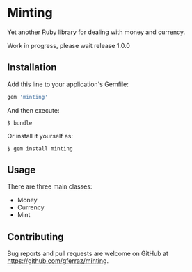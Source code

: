 # Minting

Yet another Ruby library for dealing with money and currency.

Work in progress, please wait release 1.0.0

## Installation

Add this line to your application's Gemfile:

```ruby
gem 'minting'
```

And then execute:

    $ bundle

Or install it yourself as:

    $ gem install minting

## Usage

There are three main classes:
- Money
- Currency
- Mint

## Contributing

Bug reports and pull requests are welcome on GitHub at https://github.com/gferraz/minting.
